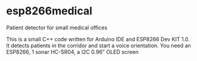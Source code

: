 # esp8266medical
Patient detector for small medical offices

This is a small C++ code written for Arduino IDE and ESP8266 Dev KIT 1.0. 
It detects patients in the corridor and start a voice orientation.
You need an ESP8266, 1 sonar HC-SR04, a I2C 0.96" OLED screen

